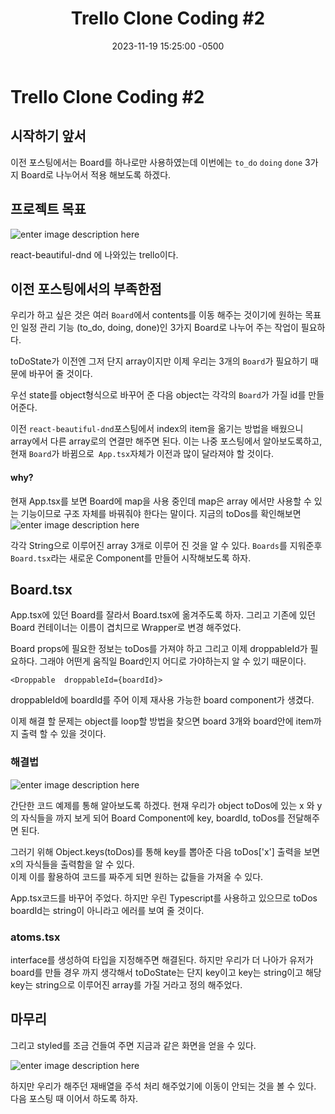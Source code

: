 ﻿---
layout: post
title:  "Trello Clone Coding #2"
date:   2023-11-19 15:25:00 -0500
tags: react typescript trello
project: true
---

# Trello Clone Coding #2

## 시작하기 앞서

이전 포스팅에서는 Board를 하나로만 사용하였는데 이번에는 `to_do` `doing` `done` 3가지 Board로 나누어서 적용 해보도록 하겠다.

##  프로젝트 목표
![enter image description here](https://i.ibb.co/dgLFns0/53614150-efbed780-3c2c-11e9-9204-a5d2e746faca.gif)
  
 react-beautiful-dnd 에 나와있는 trello이다.

## 이전 포스팅에서의 부족한점

우리가 하고 싶은 것은 여러 `Board`에서 contents를 이동 해주는 것이기에 원하는 목표인 일정 관리 기능 (to_do, doing, done)인 3가지 Board로 나누어 주는 작업이 필요하다.<br>

<script src="https://gist.github.com/Flen-E/2a03cd78fd7e362b106e6a095b9ea24c.js"></script>

toDoState가 이전엔 그저 단지 array이지만 이제 우리는 3개의 `Board`가 필요하기 때문에 바꾸어 줄 것이다.
<script src="https://gist.github.com/Flen-E/2a03cd78fd7e362b106e6a095b9ea24c.js"></script>

우선 state를 object형식으로 바꾸어 준 다음 object는 각각의 `Board`가 가질 id를 만들어준다.<bR>

이전 `react-beautiful-dnd`포스팅에서 index의 item을 옮기는 방법을 배웠으니 array에서 다른 array로의 연결만 해주면 된다. 이는 나중 포스팅에서 알아보도록하고, 현재 `Board`가 바뀜으로` App.tsx`자체가 이전과 많이 달라져야 할 것이다.

#### why?
현재 App.tsx를 보면 Board에 map을 사용 중인데 map은 array 에서만 사용할 수 있는 기능이므로 구조 자체를 바꿔줘야 한다는 말이다.
지금의 toDos를 확인해보면
![enter image description here](https://i.ibb.co/CWzxjVD/2023-11-20-174602.png)

각각 String으로 이루어진 array 3개로 이루어 진 것을 알 수 있다.
`Boards`를 지워준후 `Board.tsx`라는 새로운 Component를 만들어 시작해보도록 하자.

## Board.tsx

<script src="https://gist.github.com/Flen-E/398468d1b7773f5e66b0d283ed32706b.js"></script>

App.tsx에 있던 Board를 잘라서 Board.tsx에 옮겨주도록 하자.
그리고 기존에 있던 Board 컨테이너는 이름이 겹치므로 Wrapper로 변경 해주었다.<br>

Board props에 필요한 정보는 toDos를 가져야 하고 그리고 이제 droppableId가 필요하다. 그래야 어떤게 움직일 Board인지 어디로 가야하는지 알 수 있기 때문이다.

```
<Droppable  droppableId={boardId}>
```
droppableId에 boardId를 주어 이제 재사용 가능한 board component가 생겼다.

이제 해결 할 문제는 object를 loop할 방법을 찾으면 board 3개와 board안에 item까지 출력 할 수 있을 것이다.

### 해결법

![enter image description here](https://i.ibb.co/dJ7qsTL/2023-11-20-184502.png)

간단한 코드 예제를 통해 알아보도록 하겠다.
현재 우리가 object toDos에 있는 x 와 y의 자식들을 까지 보게 되어 Board Component에 key, boardId, toDos를 전달해주면 된다.<br>

그러기 위해 Object.keys(toDos)를 통해  key를 뽑아준 다음
toDos['x'] 출력을 보면 x의 자식들을 출력함을 알 수 있다.<br>
이제 이를 활용하여 코드를 짜주게 되면 원하는 값들을 가져올 수 있다.

<script src="https://gist.github.com/Flen-E/a914281995e7754d6d3573f69f1db1e9.js"></script>

App.tsx코드를 바꾸어 주었다.
하지만 우린 Typescript를 사용하고 있으므로 toDos boardId는 string이 아니라고 에러를 보여 줄 것이다.
<br>

### atoms.tsx
<script src="https://gist.github.com/Flen-E/e50bf8fa21d7a8350a32330f87219fbb.js"></script>

interface를 생성하여 타입을 지정해주면 해결된다. 하지만 우리가 더 나아가 유저가 board를 만들 경우 까지 생각해서 toDoState는 단지 key이고 key는 string이고 해당 key는 string으로 이루어진 array를 가질 거라고 정의 해주었다.

## 마무리
그리고 styled를 조금 건들여 주면 지금과 같은 화면을 얻을 수 있다.

![enter image description here](https://i.ibb.co/8XmZ7j5/2023-11-20-185549.png)

하지만 우리가 해주던 재배열을 주석 처리 해주었기에 이동이 안되는 것을 볼 수 있다. 다음 포스팅 때 이어서 하도록 하자.

